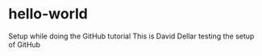 # hello-world
Setup while doing the GitHub tutorial
This is David Dellar testing the setup of GitHub
